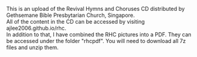 This is an upload of the Revival Hymns and Choruses CD distributed by Gethsemane Bible Presbytarian Church, Singapore.  
All of the content in the CD can be accessed by visiting ajlee2006.github.io/rhc.  
In addition to that, I have combined the RHC pictures into a PDF. They can be accessed under the folder "rhcpdf". You will need to download all 7z files and unzip them.

